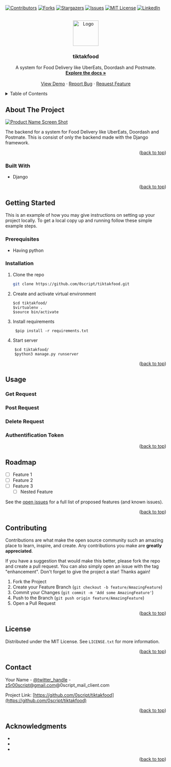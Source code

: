 <!-- Improved compatibility of back to top link: See: https://github.com/othneildrew/Best-README-Template/pull/73 -->
<a name="readme-top"></a>

<!--
*** Thanks for checking out the Best-README-Template. If you have a suggestion
*** that would make this better, please fork the repo and create a pull request
*** or simply open an issue with the tag "enhancement".
*** Don't forget to give the project a star!
*** Thanks again! Now go create something AMAZING! :D
-->



<!-- PROJECT SHIELDS -->
<!--
*** I'm using markdown "reference style" links for readability.
*** Reference links are enclosed in brackets [ ] instead of parentheses ( ).
*** See the bottom of this document for the declaration of the reference variables
*** for contributors-url, forks-url, etc. This is an optional, concise syntax you may use.
*** https://www.markdownguide.org/basic-syntax/#reference-style-links
-->

<!--#
NOUN=mother
ATTRIBUTION=Mark Wahlberg
USERNAME=0script
tiktakfood=tiktakfood
TWITTER_HANDLE=twitter_handle
Marcel OBAME=Marcel OBAME
0script_mail_client=0script_mail_client
z5r00script@gmail.com=z5r00script@gmail.com
tiktakfood=tiktakfood
A system for Food Delivery .=A system for Food Delivery .
$-->

[![Contributors][contributors-shield]][contributors-url]
[![Forks][forks-shield]][forks-url]
[![Stargazers][stars-shield]][stars-url]
[![Issues][issues-shield]][issues-url]
[![MIT License][license-shield]][license-url]
[![LinkedIn][linkedin-shield]][linkedin-url]



<!-- PROJECT LOGO -->
<br />
<div align="center">
  <a href="https://github.com/0script/tiktakfood/">
    <img src="https://avatars.githubusercontent.com/u/59306978?s=400&u=49a1dc91b7c607c0631d3c81f4632c5175c9aed0&v=4" alt="Logo" width="80" height="80">
  </a>

<h3 align="center">tiktakfood</h3>

  <p align="center">
    A system for Food Delivery like UberEats, Doordash and Postmate.
    <br />
    <a href="https://github.com/0script/tiktakfood/"><strong>Explore the docs »</strong></a>
    <br />
    <br />
    <a href="https://github.com/0script/tiktakfood/">View Demo</a>
    ·
    <a href="https://github.com/0script/tiktakfood/issues">Report Bug</a>
    ·
    <a href="https://github.com/0script/tiktakfood/issues">Request Feature</a>
  </p>
</div>



<!-- TABLE OF CONTENTS -->
<details>
  <summary>Table of Contents</summary>
  <ol>
    <li>
      <a href="#about-the-project">About The Project</a>
      <ul>
        <li><a href="#built-with">Built With</a></li>
      </ul>
    </li>
    <li>
      <a href="#getting-started">Getting Started</a>
      <ul>
        <li><a href="#prerequisites">Prerequisites</a></li>
        <li><a href="#installation">Installation</a></li>
      </ul>
    </li>
    <li><a href="#usage">Usage</a></li>
    <li><a href="#roadmap">Roadmap</a></li>
    <li><a href="#contributing">Contributing</a></li>
    <li><a href="#license">License</a></li>
    <li><a href="#contact">Contact</a></li>
    <li><a href="#acknowledgments">Acknowledgments</a></li>
  </ol>
</details>



<!-- ABOUT THE PROJECT -->
## About The Project

[![Product Name Screen Shot][product-screenshot]](https://example.com)

<!-- Here's a blank template to get started: To avoid retyping too much info. Do a search and replace with your text editor for the following: `0script`, `tiktakfood`, `twitter_handle`, `Marcel OBAME`, `0script_mail_client`, `z5r00script@gmail.com`, `tiktakfood`, `A system for Food Delivery .` -->

The backend for a system for Food Delivery like UberEats, Doordash and Postmate. This is consist of only the backend made with the Django framework.

<p align="right">(<a href="#readme-top">back to top</a>)</p>



### Built With

* Django 

<p align="right">(<a href="#readme-top">back to top</a>)</p>


<!-- GETTING STARTED -->
## Getting Started

This is an example of how you may give instructions on setting up your project locally.
To get a local copy up and running follow these simple example steps.

### Prerequisites

<!-- This is an example of how to list things you need to use the software and how to install them.
* virtual env
  ```shell
    $virtualenv 
  ``` -->

* Having python

### Installation

1. Clone the repo
   ```sh
   git clone https://github.com/0script/tiktakfood.git
   ```
2. Create and activate virtual environment
   ```shell
   $cd tiktakfood/
   $virtualenv .
   $source bin/activate
   ```
3. Install requirements
   ```shell
    $pip install -r requirements.txt
   ```
4. Start server
```shell
    $cd tiktakfood/
    $python3 manage.py runserver
```
<p align="right">(<a href="#readme-top">back to top</a>)</p>


<!-- USAGE EXAMPLES -->
## Usage

### Get Request 

### Post Request

### Delete Request

### Authentification Token

<!-- Use this space to show useful examples of how a project can be used. Additional screenshots, code examples and demos work well in this space. You may also link to more resources.

_For more examples, please refer to the [Documentation](https://example.com)_ -->

<p align="right">(<a href="#readme-top">back to top</a>)</p>



<!-- ROADMAP -->
## Roadmap

- [ ] Feature 1
- [ ] Feature 2
- [ ] Feature 3
    - [ ] Nested Feature

See the [open issues](https://github.com/0script/tiktakfood/issues) for a full list of proposed features (and known issues).

<p align="right">(<a href="#readme-top">back to top</a>)</p>



<!-- CONTRIBUTING -->
## Contributing

Contributions are what make the open source community such an amazing place to learn, inspire, and create. Any contributions you make are **greatly appreciated**.

If you have a suggestion that would make this better, please fork the repo and create a pull request. You can also simply open an issue with the tag "enhancement".
Don't forget to give the project a star! Thanks again!

1. Fork the Project
2. Create your Feature Branch (`git checkout -b feature/AmazingFeature`)
3. Commit your Changes (`git commit -m 'Add some AmazingFeature'`)
4. Push to the Branch (`git push origin feature/AmazingFeature`)
5. Open a Pull Request

<p align="right">(<a href="#readme-top">back to top</a>)</p>



<!-- LICENSE -->
## License

Distributed under the MIT License. See `LICENSE.txt` for more information.

<p align="right">(<a href="#readme-top">back to top</a>)</p>



<!-- CONTACT -->
## Contact

Your Name - [@twitter_handle](https://twitter.com/twitter_handle) - z5r00script@gmail.com@0script_mail_client.com

Project Link: [https://github.com/0script/tiktakfood](https://github.com/0script/tiktakfood)

<p align="right">(<a href="#readme-top">back to top</a>)</p>



<!-- ACKNOWLEDGMENTS -->
## Acknowledgments

* []()
* []()
* []()

<p align="right">(<a href="#readme-top">back to top</a>)</p>



<!-- MARKDOWN LINKS & IMAGES -->
<!-- https://www.markdownguide.org/basic-syntax/#reference-style-links -->

[contributors-shield]: https://img.shields.io/github/contributors/0script/tiktakfood.svg?style=for-the-badge
[contributors-url]: https://github.com/0script/tiktakfood/graphs/contributors

[forks-shield]: https://img.shields.io/github/forks/0script/tiktakfood.svg?style=for-the-badge
[forks-url]: https://github.com/0script/tiktakfood/forks

[stars-shield]: https://img.shields.io/github/stars/0script/tiktakfood.svg?style=for-the-badge
[stars-url]: https://github.com/0script/tiktakfood/stargazers

[issues-shield]: https://img.shields.io/github/issues/0script/tiktakfood.svg?style=for-the-badge
[issues-url]: https://github.com/0script/tiktakfood/issues

[license-shield]: https://img.shields.io/github/license/0script/tiktakfood.svg?style=for-the-badge
[license-url]: https://github.com/0script/tiktakfood/blob/main/LICENSE.txt

[linkedin-shield]: https://img.shields.io/badge/-LinkedIn-black.svg?style=for-the-badge&logo=linkedin&colorB=555
[linkedin-url]: https://www.linkedin.com/in/marcel-obame-4479091a6/

[product-screenshot]: https://external-preview.redd.it/pPYSK0cqt9KivS_HqZyQASxSIAPMXYDmhYz4CvKt6mA.png?width=140&height=140&crop=140:140,smart&format=jpg&v=enabled&lthumb=true&s=2ffdd29946d74d570fb8f4186d5324df8766954f
